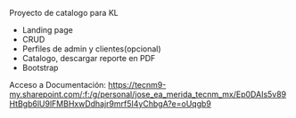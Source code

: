 Proyecto de catalogo para KL

- Landing page
- CRUD
- Perfiles de admin y clientes(opcional)
- Catalogo, descargar reporte en PDF
- Bootstrap


Acceso a Documentación:
https://tecnm9-my.sharepoint.com/:f:/g/personal/jose_ea_merida_tecnm_mx/Ep0DAIs5v89HtBgb6lU9lFMBHxwDdhajr9mrf5I4yChbgA?e=oUqgb9
